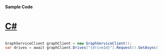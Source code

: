 #### Sample Code
# [C#](#tab/Csharp)

```C#

GraphServiceClient graphClient = new GraphServiceClient();
var drives = await graphClient.Drives["{driveId}"].Request().GetAsync();

```